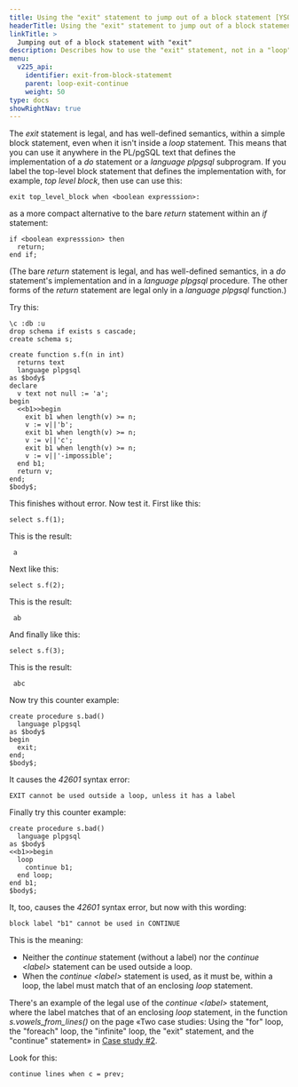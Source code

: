 ```yaml
---
title: Using the "exit" statement to jump out of a block statement [YSQL]
headerTitle: Using the "exit" statement to jump out of a block statement
linkTitle: >
  Jumping out of a block statement with "exit"
description: Describes how to use the "exit" statement, not in a "loop" statement, to jump out of a block statement. [YSQL].
menu:
  v225_api:
    identifier: exit-from-block-statememt
    parent: loop-exit-continue
    weight: 50
type: docs
showRightNav: true
---
```


The _exit_ statement is legal, and has well-defined semantics, within a simple block statement, even when it isn't inside a _loop_ statement. This means that you can use it anywhere in the PL/pgSQL text that defines the implementation of a _do_ statement or a _language plpgsql_ subprogram. If you label the top-level block statement that defines the implementation with, for example, _top level block_, then use can use this: 

```plpgsql
exit top_level_block when <boolean expresssion>:
```

as a more compact alternative to the bare _return_ statement within an _if_ statement:

```plpgsql
if <boolean expresssion> then
  return;
end if;
```

(The bare _return_ statement is legal, and has well-defined semantics, in a _do_ statement's implementation and in a _language plpgsql_ procedure. The other forms of the _return_ statement are legal only in a _language plpgsql_ function.)

Try this:

```plpgsql
\c :db :u
drop schema if exists s cascade;
create schema s;

create function s.f(n in int)
  returns text
  language plpgsql
as $body$
declare
  v text not null := 'a';
begin
  <<b1>>begin
    exit b1 when length(v) >= n;
    v := v||'b';
    exit b1 when length(v) >= n;
    v := v||'c';
    exit b1 when length(v) >= n;
    v := v||'-impossible';
  end b1;
  return v;
end;
$body$;
```

This finishes without error. Now test it. First like this:

```plpgsql
select s.f(1);
```

This is the result:

```output
 a
```

Next like this:

```plpgsql
select s.f(2);
```

This is the result:

```output
 ab
```

And finally like this:

```plpgsql
select s.f(3);
```

This is the result:

```output
 abc
```

Now try this counter example:

```plpgsql
create procedure s.bad()
  language plpgsql
as $body$
begin
  exit;
end;
$body$;
```

It causes the _42601_ syntax error:

```output
EXIT cannot be used outside a loop, unless it has a label
```

Finally try this counter example:

```plpgsql
create procedure s.bad()
  language plpgsql
as $body$
<<b1>>begin
  loop
    continue b1;
  end loop;
end b1;
$body$;
```

It, too, causes the _42601_ syntax error, but now with this wording:

```output
block label "b1" cannot be used in CONTINUE
```

This is the meaning:

- Neither the _continue_ statement (without a label) nor the _continue \<label\>_ statement can be used outside a loop.
- When the _continue \<label\>_ statement is used, as it must be, within a loop, the label must match that of an enclosing _loop_ statement.

There's an example of the legal use of the _continue \<label\>_ statement, where the label matches that of an enclosing _loop_ statement, in the function _s.vowels_from_lines()_ on the page  «Two case studies: Using the "for" loop, the "foreach" loop, the "infinite" loop, the "exit" statement, and the "continue" statement» in [Case study #2](../two-case-studies/#case-study-2-compose-a-string-of-a-specified-number-of-vowels-from-each-text-line-in-an-array-until-a-specified-number-of-such-vowel-strings-have-been-composed).

Look for this:

```plpgsql
continue lines when c = prev;
```
